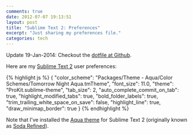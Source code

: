 ```yaml
---
comments: true
date: 2012-07-07 19:13:51
layout: post
title: "Sublime Text 2: Preferences"
excerpt: "Just sharing my preferences file."
categories: tech
---
```


<p class="update">Update <time datetime="2014-01-19T17:05:19+05:30">19-Jan-2014</time>: Checkout the <a href="https://github.com/rishabhsrao/dotfiles/blob/master/ide/sublime-text/User-Preferences.sublime-settings">dotfile at Github</a>.</p>

Here are my [Sublime Text 2](http://www.sublimetext.com) user preferences:

{% highlight js %}
    {
     "color_scheme": "Packages/Theme - Aqua/Color Schemes/Tomorrow Night Aqua.tmTheme",
     "font_size": 11.0,
     "theme": "ProKit.sublime-theme",
     "tab_size": 2,
     "auto_complete_commit_on_tab": true,
     "highlight_modified_tabs": true,
     "bold_folder_labels": true,
     "trim_trailing_white_space_on_save": false,
     "highlight_line": true,
     "draw_minimap_border": true
    }
{% endhighlight %}

Note that I've installed the [Aqua theme](https://github.com/cafarm/aqua-theme) for Sublime Text 2 (originally known as [Soda Refined](https://github.com/danro/refined-theme)).
